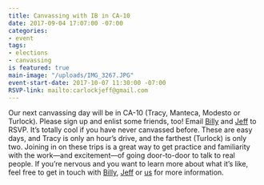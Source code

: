 ```yaml
---
title: Canvassing with IB in CA-10
date: 2017-09-04 17:07:00 -07:00
categories:
- event
tags:
- elections
- canvassing
is featured: true
main-image: "/uploads/IMG_3267.JPG"
event-start-date: 2017-10-07 11:30:00 -07:00
RSVP-link: mailto:carlockjeff@gmail.com
---
```


Our next canvassing day will be in CA-10 (Tracy, Manteca, Modesto or Turlock). Please sign up and enlist some friends, too! Email [Billy](mailto:billymcdonaldnp@gmail.com) and [Jeff](mailto:carlockjeff@gmail.com) to RSVP. It’s totally cool if you have never canvassed before. These are easy days, and Tracy is only an hour’s drive, and the farthest (Turlock) is only two. Joining in on these trips is a great way to get practice and familiarity with the work—and excitement—of going door-to-door to talk to real people. If you’re nervous and you want to learn more about what it’s like, feel free to get in touch with [Billy](mailto:billymcdonaldnp@gmail.com), [Jeff](mailto:carlockjeff@gmail.com) or [us](mailto:elections+owner@indivisibleberkeley.org) for more information.